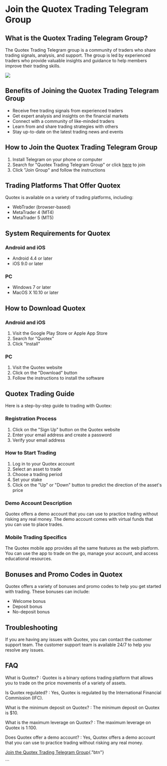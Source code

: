 # Join the Quotex Trading Telegram Group

## What is the Quotex Trading Telegram Group?

The Quotex Trading Telegram group is a community of traders who share
trading signals, analysis, and support. The group is led by experienced
traders who provide valuable insights and guidance to help members
improve their trading skills.

[![](https://static.quotex.io/files/8_en/300_250.jpg)](https://traff.sbs/brokerqxsignupf)

## Benefits of Joining the Quotex Trading Telegram Group

-   Receive free trading signals from experienced traders
-   Get expert analysis and insights on the financial markets
-   Connect with a community of like-minded traders
-   Learn from and share trading strategies with others
-   Stay up-to-date on the latest trading news and events

## How to Join the Quotex Trading Telegram Group

1.  Install Telegram on your phone or computer
2.  Search for "Quotex Trading Telegram Group" or click
    [here](\%22https://traff.sbs/brokerqxsignup\%22) to join
3.  Click "Join Group" and follow the instructions

## Trading Platforms That Offer Quotex

Quotex is available on a variety of trading platforms, including:

-   WebTrader (browser-based)
-   MetaTrader 4 (MT4)
-   MetaTrader 5 (MT5)

## System Requirements for Quotex

### Android and iOS

-   Android 4.4 or later
-   iOS 9.0 or later

### PC

-   Windows 7 or later
-   MacOS X 10.10 or later

## How to Download Quotex

### Android and iOS

1.  Visit the Google Play Store or Apple App Store
2.  Search for "Quotex"
3.  Click "Install"

### PC

1.  Visit the Quotex website
2.  Click on the "Download" button
3.  Follow the instructions to install the software

## Quotex Trading Guide

Here is a step-by-step guide to trading with Quotex:

### Registration Process

1.  Click on the "Sign Up" button on the Quotex website
2.  Enter your email address and create a password
3.  Verify your email address

### How to Start Trading

1.  Log in to your Quotex account
2.  Select an asset to trade
3.  Choose a trading period
4.  Set your stake
5.  Click on the "Up" or "Down" button to predict the
    direction of the asset\'s price

### Demo Account Description

Quotex offers a demo account that you can use to practice trading
without risking any real money. The demo account comes with virtual
funds that you can use to place trades.

### Mobile Trading Specifics

The Quotex mobile app provides all the same features as the web
platform. You can use the app to trade on the go, manage your account,
and access educational resources.

## Bonuses and Promo Codes in Quotex

Quotex offers a variety of bonuses and promo codes to help you get
started with trading. These bonuses can include:

-   Welcome bonus
-   Deposit bonus
-   No-deposit bonus

## Troubleshooting

If you are having any issues with Quotex, you can contact the customer
support team. The customer support team is available 24/7 to help you
resolve any issues.

## FAQ

What is Quotex?
:   Quotex is a binary options trading platform that allows you to trade
    on the price movements of a variety of assets.

Is Quotex regulated?
:   Yes, Quotex is regulated by the International Financial Commission
    (IFC).

What is the minimum deposit on Quotex?
:   The minimum deposit on Quotex is \$10.

What is the maximum leverage on Quotex?
:   The maximum leverage on Quotex is 1:100.

Does Quotex offer a demo account?
:   Yes, Quotex offers a demo account that you can use to practice
    trading without risking any real money.

[Join the Quotex Trading Telegram
Group](\%22https://traff.sbs/brokerqxsignup\%22){."btn"}

\`\`\`

